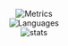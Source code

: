 
<!--
**Skulls23/Skulls23** is a ✨ _special_ ✨ repository because its `README.md` (this file) appears on your GitHub profile. -->

<!--
Here are some ideas to get you started:
-->
<!--
- 🔭 I’m currently working on many projects due to highschool.
- 🌱 I’m currently learning php.
- 👯 I’m looking to collaborate on ...
- 🤔 I’m looking for help with ...
- 💬 Ask me about ...
- 📫 How to reach me: florian.boireau.pro@hotmail.com
- 😄 Pronouns: ...
- ⚡ Fun fact: ...
-->
<div align="center">
   
![Metrics](https://metrics.lecoq.io/Skulls23?template=classic&config.timezone=Europe%2FParis&config.animated=true)
<br/>
![Languages](https://github-readme-stats.vercel.app/api/top-langs/?username=Skulls23&hide_border=true&layout=compact&theme=midnight-purple&langs_count=10)
<br/>
![stats](https://github-readme-stats.vercel.app/api?username=Skulls23&hide_border=true&theme=midnight-purple&show_icons=true&count_private=true)

</div>
